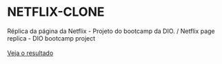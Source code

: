 # NETFLIX-CLONE
Réplica da página da Netflix - Projeto do bootcamp da DIO. / Netflix page replica - DIO bootcamp project
<br> <br>
<a href="https://viniciusferraza1.github.io/Bem-Vindo-a-netflix/">Veja o resultado</a>
